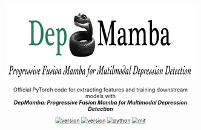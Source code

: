 <div align="center">
    <p>
    <img src="./mamba_logo.png" alt="DepMamba Logo" style="height: 200px;">
    </p>
     <p>
    Official PyTorch code for extracting features and training downstream models with <br>
    <b><em>DepMamba: Progressive Fusion Mamba for Multimodal Depression Detection</em></b>
    </p>
    <p>
    </p>
    <a href="https://github.com/Jiaxin-Ye/DepMamba"><img src="https://img.shields.io/badge/Platform-linux-lightgrey" alt="version"></a>
    <a href="https://github.com/Jiaxin-Ye/DepMamba"><img src="https://img.shields.io/badge/Python-3.8+-orange" alt="version"></a>
    <a href="https://github.com/Jiaxin-Ye/DepMamba"><img src="https://img.shields.io/badge/PyTorch-1.13+-brightgreen" alt="python"></a>
    <a href="https://github.com/Jiaxin-Ye/DepMamba"><img src="https://img.shields.io/badge/License-MIT-red.svg" alt="mit"></a>
</div>
